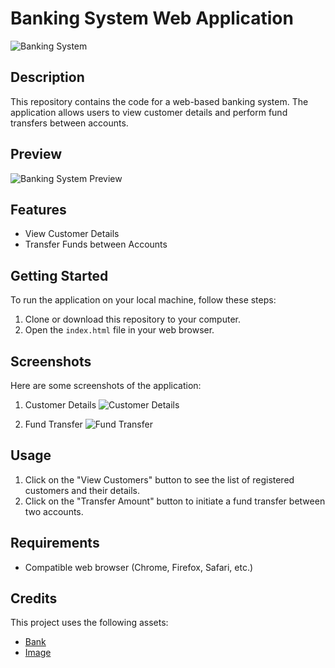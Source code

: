 # Banking System Web Application

![Banking System](bank.jfif)

## Description

This repository contains the code for a web-based banking system. The application allows users to view customer details and perform fund transfers between accounts.

## Preview

![Banking System Preview](image.jpg)

## Features

- View Customer Details
- Transfer Funds between Accounts

## Getting Started

To run the application on your local machine, follow these steps:

1. Clone or download this repository to your computer.
2. Open the `index.html` file in your web browser.

## Screenshots

Here are some screenshots of the application:

1. Customer Details
   ![Customer Details](customers.jpg)

2. Fund Transfer
   ![Fund Transfer](transfer.jpg)

## Usage

1. Click on the "View Customers" button to see the list of registered customers and their details.
2. Click on the "Transfer Amount" button to initiate a fund transfer between two accounts.

## Requirements

- Compatible web browser (Chrome, Firefox, Safari, etc.)

## Credits

This project uses the following assets:

- [Bank](bank.jfif)
- [Image](image.jpg)

